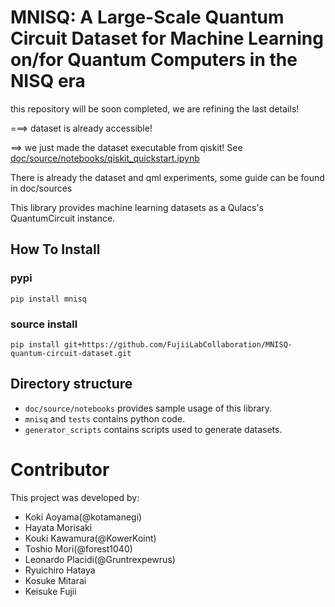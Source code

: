# MNISQ: A Large-Scale Quantum Circuit Dataset for Machine Learning on/for Quantum Computers in the NISQ era
this repository will be soon completed, we are refining the last details!

===> dataset is already accessible!


==> we just made the dataset executable from qiskit! See [doc/source/notebooks/qiskit_quickstart.ipynb](doc/source/notebooks/qiskit_quickstart.ipynb)



There is already the dataset and qml experiments, some guide can be found in doc/sources


This library provides machine learning datasets as a Qulacs's QuantumCircuit instance.

## How To Install

### pypi
```
pip install mnisq
```

### source install
```
pip install git+https://github.com/FujiiLabCollaboration/MNISQ-quantum-circuit-dataset.git
```

## Directory structure
- `doc/source/notebooks` provides sample usage of this library.
- `mnisq` and `tests` contains python code.
- `generator_scripts` contains scripts used to generate datasets.

# Contributor
This project was developed by:
- Koki Aoyama(@kotamanegi)
- Hayata Morisaki
- Kouki Kawamura(@KowerKoint)
- Toshio Mori(@forest1040)
- Leonardo Placidi(@Gruntrexpewrus)
- Ryuichiro Hataya
- Kosuke Mitarai
- Keisuke Fujii
